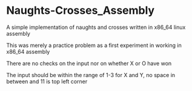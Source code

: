 # Naughts-Crosses_Assembly
A simple implementation of naughts and crosses written in x86_64 linux assembly

This was merely a practice problem as a first experiment in working in x86_64 assembly

There are no checks on the input nor on whether X or O have won

The input should be within the range of 1-3 for X and Y, no space in between and 11 is top left corner

